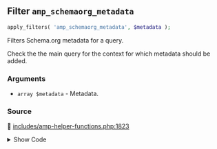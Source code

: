 ## Filter `amp_schemaorg_metadata`

```php
apply_filters( 'amp_schemaorg_metadata', $metadata );
```

Filters Schema.org metadata for a query.

Check the the main query for the context for which metadata should be added.

### Arguments

* `array $metadata` - Metadata.

### Source

:link: [includes/amp-helper-functions.php:1823](/includes/amp-helper-functions.php#L1823)

<details>
<summary>Show Code</summary>

```php
$metadata = apply_filters( 'amp_schemaorg_metadata', $metadata );
```

</details>
